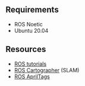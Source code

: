## Requirements
- ROS Noetic
- Ubuntu 20.04

## Resources
- [ROS tutorials](http://wiki.ros.org/ROS/Tutorials)
- [ROS Cartographer](https://google-cartographer-ros.readthedocs.io/en/latest/) (SLAM)
- [ROS AprilTags](http://wiki.ros.org/apriltag_ros)
